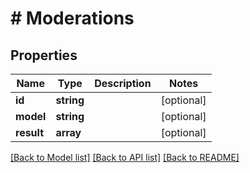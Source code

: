 # # Moderations

## Properties

Name | Type | Description | Notes
------------ | ------------- | ------------- | -------------
**id** | **string** |  | [optional]
**model** | **string** |  | [optional]
**result** | **array** |  | [optional]

[[Back to Model list]](../../README.md#models) [[Back to API list]](../../README.md#endpoints) [[Back to README]](../../README.md)
